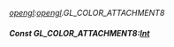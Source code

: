 _[opengl](../../modules/opengl/opengl-module.md):[opengl](../../modules/opengl/opengl-module.md).GL\_COLOR\_ATTACHMENT8_
##### Const GL\_COLOR\_ATTACHMENT8:[Int](../../modules/wonkey/wonkey-types-int.md)

